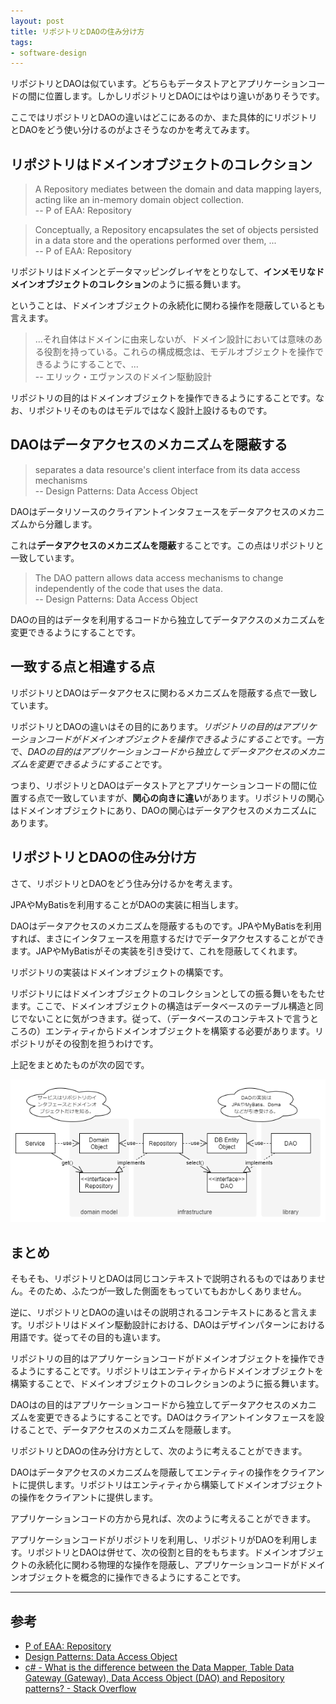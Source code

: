 ```yaml
---
layout: post
title: リポジトリとDAOの住み分け方
tags: 
- software-design
---
```


リポジトリとDAOは似ています。どちらもデータストアとアプリケーションコードの間に位置します。しかしリポジトリとDAOにはやはり違いがありそうです。

ここではリポジトリとDAOの違いはどこにあるのか、また具体的にリポジトリとDAOをどう使い分けるのがよさそうなのかを考えてみます。

## リポジトリはドメインオブジェクトのコレクション

> A Repository mediates between the domain and data mapping layers, acting like an in-memory domain object collection.   
-- P of EAA: Repository

> Conceptually, a Repository encapsulates the set of objects persisted in a data store and the operations performed over them, ...  
-- P of EAA: Repository

リポジトリはドメインとデータマッピングレイヤをとりなして、**インメモリなドメインオブジェクトのコレクション**のように振る舞います。

ということは、ドメインオブジェクトの永続化に関わる操作を隠蔽しているとも言えます。

> ...それ自体はドメインに由来しないが、ドメイン設計においては意味のある役割を持っている。これらの構成概念は、モデルオブジェクトを操作できるようにすることで、...  
-- エリック・エヴァンスのドメイン駆動設計

リポジトリの目的はドメインオブジェクトを操作できるようにすることです。なお、リポジトリそのものはモデルではなく設計上設けるものです。

## DAOはデータアクセスのメカニズムを隠蔽する

> separates a data resource&#39;s client interface from its data access mechanisms  
-- Design Patterns: Data Access Object

DAOはデータリソースのクライアントインタフェースをデータアクセスのメカニズムから分離します。

これは**データアクセスのメカニズムを隠蔽**することです。この点はリポジトリと一致しています。

> The DAO pattern allows data access mechanisms to change independently of the code that uses the data.  
-- Design Patterns: Data Access Object

DAOの目的はデータを利用するコードから独立してデータアクスのメカニズムを変更できるようにすることです。

## 一致する点と相違する点

リポジトリとDAOはデータアクセスに関わるメカニズムを隠蔽する点で一致しています。

リポジトリとDAOの違いはその目的にあります。*リポジトリの目的はアプリケーションコードがドメインオブジェクトを操作できるようにすること*です。一方で、*DAOの目的はアプリケーションコードから独立してデータアクセスのメカニズムを変更できるようにすること*です。

つまり、リポジトリとDAOはデータストアとアプリケーションコードの間に位置する点で一致していますが、**関心の向きに違い**があります。リポジトリの関心はドメインオブジェクトにあり、DAOの関心はデータアクセスのメカニズムにあります。

## リポジトリとDAOの住み分け方

さて、リポジトリとDAOをどう住み分けるかを考えます。

JPAやMyBatisを利用することがDAOの実装に相当します。

DAOはデータアクセスのメカニズムを隠蔽するものです。JPAやMyBatisを利用すれば、まさにインタフェースを用意するだけでデータアクセスすることができます。JAPやMyBatisがその実装を引き受けて、これを隠蔽してくれます。

リポジトリの実装はドメインオブジェクトの構築です。

リポジトリにはドメインオブジェクトのコレクションとしての振る舞いをもたせます。ここで、ドメインオブジェクトの構造はデータベースのテーブル構造と同じでないことに気がつきます。従って、（データベースのコンテキストで言うところの）エンティティからドメインオブジェクトを構築する必要があります。リポジトリがその役割を担うわけです。

上記をまとめたものが次の図です。

![リポジトリとDAOの関係](../images/use-repository-and-dao-according-to-the-purpose/class-diagram.png)

## まとめ

そもそも、リポジトリとDAOは同じコンテキストで説明されるものではありません。そのため、ふたつが一致した側面をもっていてもおかしくありません。

逆に、リポジトリとDAOの違いはその説明されるコンテキストにあると言えます。リポジトリはドメイン駆動設計における、DAOはデザインパターンにおける用語です。従ってその目的も違います。

リポジトリの目的はアプリケーションコードがドメインオブジェクトを操作できるようにすることです。リポジトリはエンティティからドメインオブジェクトを構築することで、ドメインオブジェクトのコレクションのように振る舞います。

DAOはの目的はアプリケーションコードから独立してデータアクセスのメカニズムを変更できるようにすることです。DAOはクライアントインタフェースを設けることで、データアクセスのメカニズムを隠蔽します。

リポジトリとDAOの住み分け方として、次のように考えることができます。

DAOはデータアクセスのメカニズムを隠蔽してエンティティの操作をクライアントに提供します。リポジトリはエンティティから構築してドメインオブジェクトの操作をクライアントに提供します。

アプリケーションコードの方から見れば、次のように考えることができます。

アプリケーションコードがリポジトリを利用し、リポジトリがDAOを利用します。リポジトリとDAOは併せて、次の役割と目的をもちます。ドメインオブジェクトの永続化に関わる物理的な操作を隠蔽し、アプリケーションコードがドメインオブジェクトを概念的に操作できるようにすることです。

----

## 参考

- [P of EAA: Repository](https://martinfowler.com/eaaCatalog/repository.html)
- [Design Patterns: Data Access Object](http://www.oracle.com/technetwork/java/dao-138818.html)
- [c# - What is the difference between the Data Mapper, Table Data Gateway (Gateway), Data Access Object (DAO) and Repository patterns? - Stack Overflow](https://stackoverflow.com/questions/804751/what-is-the-difference-between-the-data-mapper-table-data-gateway-gateway-da)
